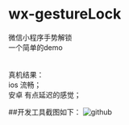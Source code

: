 # wx-gestureLock
微信小程序手势解锁<br>
一个简单的demo  <br>
<br><br>
真机结果：<br>
ios  流畅；<br>
安卓  有点延迟的感觉；<br>

##开发工具截图如下：
![github](https://github.com/rrrrui/wx-slideLock/blob/master/lock.gif)
